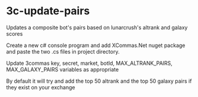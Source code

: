 # 3c-update-pairs
Updates a composite bot's pairs based on lunarcrush's altrank and galaxy scores

Create a new c# console program and add XCommas.Net nuget package and paste the two .cs files in project directory.

Update 3commas key, secret, market, botId, MAX_ALTRANK_PAIRS, MAX_GALAXY_PAIRS variables as appropriate

By default it will try and add the top 50 altrank and the top 50 galaxy pairs if they exist on your exchange
